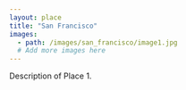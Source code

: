 ```yaml
---
layout: place
title: "San Francisco"
images:
  - path: /images/san_francisco/image1.jpg
  # Add more images here
---
```


Description of Place 1.